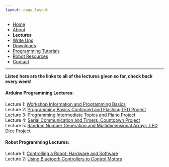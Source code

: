 ```yaml
---
layout: page_layout
---
```

* [Home](../index.md)
* [About](About.md)       
* **Lectures**
* [Write Ups](Write_Ups.md)
* [Downloads](Downloads.md)
* [Programming Tutorials](Programming_Tutorials.md)
* [Robot Resources](Robot_Resources.md)
* [Contact](Contact.md)

* * *
**Listed here are the links to all of the lectures given so far, check back every week!**

#### Arduino Programming Lectures:
Lecture 1: [Workshop Information and Programming Basics](https://goo.gl/cPQiM1)  
Lecture 2: [Programming Basics Continued and Flashing LED Project](https://goo.gl/VL72jb)  
Lecture 3: [Programming Intermediate Topics and Piano Project](https://goo.gl/EGYP81)  
Lecture 4: [Serial Communication and Timers, Countdown Project](https://goo.gl/TM6Unb)  
Lecture 5: [Random Number Generation and Multidimensional Arrays, LED Dice Project](https://goo.gl/Zvez9q)

#### Robot Programming Lectures:
Lecture 1: [Controlling a Robot: Hardware and Software](https://goo.gl/s2MSKD)  
Lecture 2: [Using Bluetooth Controllers to Control Motors](https://goo.gl/SS2JNc)  
